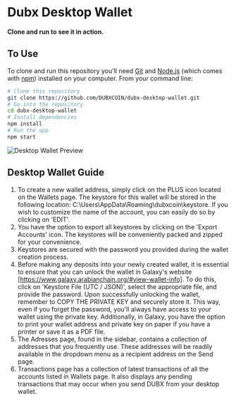 # Dubx Desktop Wallet

**Clone and run to see it in action.**

## To Use

To clone and run this repository you'll need [Git](https://git-scm.com) and [Node.js](https://nodejs.org/en/download/) (which comes with [npm](http://npmjs.com)) installed on your computer. From your command line:

```bash
# Clone this repository
git clone https://github.com/DUBXCOIN/dubx-desktop-wallet.git
# Go into the repository
cd dubx-desktop-wallet
# Install dependencies
npm install
# Run the app
npm start
```

![Desktop Wallet Preview](https://arabianchain.org/dubx-wallet.jpg)

## Desktop Wallet Guide

1. To create a new wallet address, simply click on the PLUS icon located on the Wallets page. The keystore for this wallet will be stored in the following location: C:\Users<Username>\AppData\Roaming\dubxcoin\keystore. If you wish to customize the name of the account, you can easily do so by clicking on 'EDIT'.
2. You have the option to export all keystores by clicking on the 'Export Accounts' icon. The keystores will be conveniently packed and zipped for your convenience.
3. Keystores are secured with the password you provided during the wallet creation process.
4. Before making any deposits into your newly created wallet, it is essential to ensure that you can unlock the wallet in Galaxy's website [https://www.galaxy.arabianchain.org/#view-wallet-info]. To do this, click on 'Keystore File (UTC / JSON)', select the appropriate file, and provide the password. Upon successfully unlocking the wallet, remember to COPY THE PRIVATE KEY and securely store it. This way, even if you forget the password, you'll always have access to your wallet using the private key. Additionally, in Galaxy, you have the option to print your wallet address and private key on paper if you have a printer or save it as a PDF file.
5. The Adresses page, found in the sidebar, contains a collection of addresses that you frequently use. These addresses will be readily available in the dropdown menu as a recipient address on the Send page.
6. Transactions page has a collection of latest transactions of all the accounts listed in Wallets page. It also displays any pending transactions that may occur when you send DUBX from your desktop wallet.
